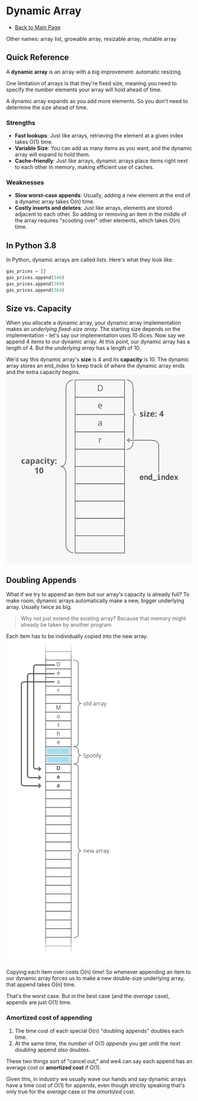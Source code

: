 # Dynamic Array

- [Back to Main Page](https://github.com/PdxCodeGuild/career-guide)

Other names: array list, growable array, resizable array, mutable array

## Quick Reference

A **dynamic array** is an array with a big improvement: automatic resizing.

One limitation of arrays is that they're fixed size, meaning you need to specify the number elements your array will hold ahead of time.

A dynamic array expands as you add more elements. So you don't need to determine the size ahead of time.

### Strengths
  - **Fast lookups**: Just like arrays, retrieving the element at a given index takes O(1) time.
  - **Variable Size**: You can add as many items as you want, and the dynamic array will expand to hold them.
  - **Cache-friendly**: Just like arrays, dynamic arrays place items right next to each other in memory, making efficient use of caches.

### Weaknesses
  - **Slow worst-case appends**: Usually, adding a new element at the end of a dynamic array takes O(n) time.
  - **Costly inserts and deletes**: Just like arrays, elements are stored adjacent to each other. So adding or removing an item in the middle of the array requires "scooting over" other elements, which takes O(n) time.

## In Python 3.8

In Python, dynamic arrays are called _lists_. Here's what they look like:

```Python
gas_prices = []
gas_prices.append(346)
gas_prices.append(360)
gas_prices.append(364)
```

## Size vs. Capacity

When you allocate a dynamic array, your dynamic array implementation makes an _underlying fixed-size array_. The starting size depends on the implementation - let's say our implementation uses 10 dices. Now say we append 4 items to our dynamic array. At this point, our dynamic array has a length of 4. But the _underlying array_ has a length of 10.

We'd say this dynamic array's **size** is 4 and its **capacity** is 10. The dynamic array stores an end_index to keep track of where the dynamic array ends and the extra capacity begins.
  ![alt text](../resources/array_data_structure/size_vs_capacity.PNG)

## Doubling Appends

What if we try to append an item but our array's capacity is already full? To make room, dynamic arrays automatically make a new, bigger underlying array. Usually twice as big.

> Why not just extend the existing array? Because that memory might already be taken by another program.

Each item has to be individually copied into the new array.
  ![alt text](../resources/array_data_structure/doubling_appends.PNG)

Copying each item over costs O(n) time! So whenever appending an item to our dynamic array forces us to make a new double-size underlying array, that append takes O(n) time.

That's the worst case. But in the best case (and the _average_ case), appends are just O(1) time.

### Amortized cost of appending

1. The time cost of each special O(n) "doubling appends" doubles each time.
2. At the same time, the _number_ of O(1) _appends_ you get until the _next doubling_ append _also_ doubles.

These two things sort of "cancel out," and we4 can say each append has an average cost or **amortized cost** if O(1).

Given this, in industry we usually wave our hands and say dynamic arrays have a time cost of O(1) for appends, even though strictly speaking that's only true for the _average_ case or the _amortized_ cost.
